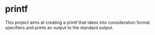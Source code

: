 # printf
This project aims at creating a printf that takes into consideration format specifiers and prints an output to the standard output.
